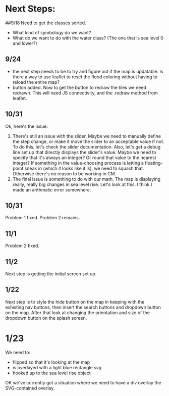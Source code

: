 # Next Steps:

##9/18
Need to get the classes sorted.
- What kind of symbology do we want?
- What do we want to do with the water class? (The one that is sea level 0 and lower?)

## 9/24
- the next step needs to be to try and figure out if the map is updatable. Is there a way to use leaflet to reset the flood coloring without having to reload the entire map? 
- button added. Now to get the button to redraw the tiles we need redrawn. This will need JS connectivity, and the .redraw method from leaflet.

## 10/31
Ok, here's the issue: 
1. There's still an issue with the slider. Maybe we need to manually define the step change, or make it move the slider to an acceptable value if not. To do this, let's check the slider documentation. Also, let's get a debug line set up that directly displays the slider's value. Maybe we need to specify that it's always an integer? Or round that value to the nearest integer? If something in the value-choosing process is letting a floating-point sneak in (which it looks like it is), we need to squash that. Otherwise there's no reason to be working in CM. 
2. The final issue is something to do with our math. The map is displaying really, really big changes in sea level rise. Let's look at this. I think I made an arithmatic error somewhere. 

## 10/31 
Problem 1 fixed. Problem 2 remains. 

## 11/1
Problem 2 fixed. 

## 11/2 
Next step is getting the initial screen set up. 

## 1/22
Next step is to style the hide button on the map in keeping with the exhisting nav buttons, then insert the search buttons and dropdown button on the map. 
After that look at changing the orientation and size of the dropdown button on the splash screen. 
# 1/23
We need to: 
<!-- - get the person SVG input into the slot -->
<!-- - doesn't effect fig.2. --> 
<!-- - resized while preserving the aspect ratio -->
<!-- - colored the way we want  -->
- flipped so that it's looking at the map
- is overlayed with a light blue rectangle svg
- hooked up to the sea level rise object 


OK we've currently got a situation where we need to have a div overlay the SVG-contained overlay. 
